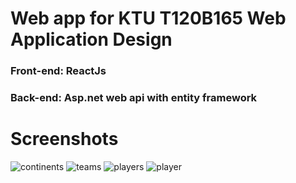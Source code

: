 # Web app for KTU T120B165 Web Application Design


### Front-end: ReactJs

### Back-end: Asp.net web api with entity framework

# Screenshots
![continents](https://user-images.githubusercontent.com/36452611/67158704-4310a200-f344-11e9-924b-f1905586cb78.png)
![teams](https://user-images.githubusercontent.com/36452611/67158794-4bb5a800-f345-11e9-8bd1-f631da4fb6c2.png)
![players](https://user-images.githubusercontent.com/36452611/67158798-55d7a680-f345-11e9-8c5a-e808a1bd252c.png)
![player](https://user-images.githubusercontent.com/36452611/67158797-55d7a680-f345-11e9-823e-3f87c8e7cd68.png)
